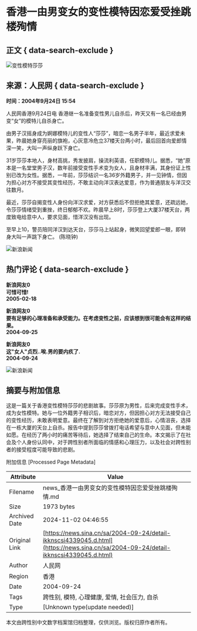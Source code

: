 # 香港一由男变女的变性模特因恋爱受挫跳楼殉情

## 正文 { data-search-exclude }


![变性模特莎莎](https://tvax1.sinaimg.cn/crop.24.3.657.657.180/002uLDeXly8glmohn698dj60j60j6q3b02.jpg)

## 来源：人民网   { data-search-exclude }
**时间：2004年9月24日 15:54**

人民网香港9月24日电 香港继一名准备变性男儿自杀后，昨天又有一名已经由男变“女”的模特儿自杀身亡。

由男子汉摇身成为婀娜模特儿的变性人“莎莎”，暗恋一名男子半年，最近求爱未果，昨晨她身穿亮丽的旗袍，心灰意冷危立37楼天台两小时，最后回首向爱郎情深一笑，大叫一声纵身跃下身亡。

31岁莎莎本地人，身材高挑，秀发披肩，操流利英语，任职模特儿。据悉，“她”原本是一名堂堂男子汉，数年前接受变性手术变为女人，且身材丰满，其身份证上性别已改为女性。据悉，一年前，莎莎结识一名36岁外籍男子，并一见钟情，但因为担心对方不接受其变性经历，不敢主动向洋汉表达爱意，作为普通朋友与洋汉交往数月。

最近，莎莎自揭变性人身份向洋汉求爱，对方获悉后不但拒绝其爱意，还疏远她，令莎莎情绪受到重挫，终日郁郁不欢。昨晨早上8时，莎莎登上大厦37楼天台，两度致电给意中人，要求见面，惜洋汉没有出现。

至早上10，警员陪同洋汉到达天台，莎莎马上站起身，微笑回望爱郎一眼，即转身大叫一声跳下身亡。 (陈晓钟)

![新浪新闻](https://n.sinaimg.cn/default/2fb77759/20151125/320X320.png)

## 热门评论 { data-search-exclude }

**新浪网友0**  
**可惜可惜!**  
**2005-02-18**  

**新浪网友0**  
**要有足够的心理准备和承受能力。在考虑变性之前，应该想到很可能会有这样的结果。**  
**2004-09-25**  

**新浪网友0**  
**这"女人"贞烈..唉.男的要内疚了.**  
**2004-09-24**  

![新浪新闻](https://n.sinaimg.cn/default/80905340/20200331/sinalogo.png)

## 摘要与附加信息

<!-- tcd_abstract -->
这是一篇关于香港变性模特莎莎的悲剧故事。莎莎原为男性，后来完成变性手术，成为女性模特。她与一位外籍男子相识后，暗恋对方，但因担心对方无法接受自己的变性经历，未敢表明爱意。最终在了解到对方拒绝她的爱意后，心情沮丧，选择在一栋大厦的天台上自杀。报告中提到莎莎曾拨打电话希望与意中人见面，但未能如愿。在经历了两小时的痛苦等待后，她选择了结束自己的生命。本文揭示了在社会及个人身份认同中，对于跨性别者所面临的情感和心理压力，以及社会对跨性别者的接受程度可能导致的悲剧。
<!-- tcd_abstract_end -->

附加信息 [Processed Page Metadata]

| Attribute       | Value                                  |
|-----------------|----------------------------------------|
| Filename        | news_香港一由男变女的变性模特因恋爱受挫跳楼殉情.md                             |
| Size            | 1973 bytes                           |
| Archived Date   | 2024-11-02 04:46:55                             |
| Original Link   | [https://news.sina.cn/sa/2004-09-24/detail-ikknscsi4339045.d.html](https://news.sina.cn/sa/2004-09-24/detail-ikknscsi4339045.d.html)                       |
| Author          | 人民网                               |
| Region          | 香港                               |
| Date            | 2004-09-24                                 |
| Tags            | 跨性别, 模特, 心理健康, 爱情, 社会压力, 自杀                                 |
| Type            | [Unknown type(update needed)]                                 |
<!-- tcd_table_end -->

本文由跨性别中文数字档案馆归档整理，仅供浏览。版权归原作者所有。
